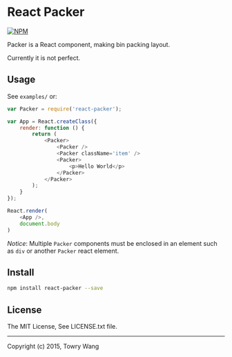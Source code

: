 # React Packer

[![NPM](https://nodei.co/npm/react-packer.png)](http://www.npmjs.com/package/react-packer)

Packer is a React component, making bin packing layout.

Currently it is not perfect.

## Usage

See `examples/` or:

```javascript
var Packer = require('react-packer');

var App = React.createClass({
	render: function () {
        return (
			<Packer>
				<Packer />
				<Packer className='item' />
				<Packer>
					<p>Hello World</p>
				</Packer>
			</Packer>
		);
	}
});

React.render(
	<App />,
	document.body
)
```

_Notice_: Multiple `Packer` components must be enclosed in an element such as `div` or another `Packer` react element.

## Install

```bash
npm install react-packer --save
```

## License

The MIT License, See LICENSE.txt file.

---

Copyright (c) 2015, Towry Wang
